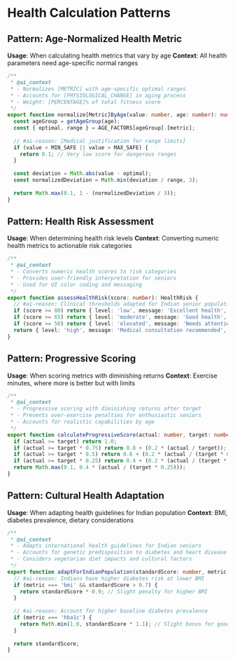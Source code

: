 
# Health Calculation Patterns

## Pattern: Age-Normalized Health Metric

**Usage**: When calculating health metrics that vary by age
**Context**: All health parameters need age-specific normal ranges

```typescript
/**
 * @ai_context
 * - Normalizes [METRIC] with age-specific optimal ranges
 * - Accounts for [PHYSIOLOGICAL_CHANGE] in aging process
 * - Weight: [PERCENTAGE]% of total fitness score
 */
export function normalize[Metric]ByAge(value: number, age: number): number {
  const ageGroup = getAgeGroup(age);
  const { optimal, range } = AGE_FACTORS[ageGroup].[metric];
  
  // #ai-reason: [Medical justification for range limits]
  if (value < MIN_SAFE || value > MAX_SAFE) {
    return 0.1; // Very low score for dangerous ranges
  }
  
  const deviation = Math.abs(value - optimal);
  const normalizedDeviation = Math.min(deviation / range, 3);
  
  return Math.max(0.1, 1 - (normalizedDeviation / 3));
}
```

## Pattern: Health Risk Assessment

**Usage**: When determining health risk levels
**Context**: Converting numeric health metrics to actionable risk categories

```typescript
/**
 * @ai_context
 * - Converts numeric health scores to risk categories
 * - Provides user-friendly interpretation for seniors
 * - Used for UI color coding and messaging
 */
export function assessHealthRisk(score: number): HealthRisk {
  // #ai-reason: Clinical thresholds adapted for Indian senior population
  if (score >= 80) return { level: 'low', message: 'Excellent health', color: 'green' };
  if (score >= 65) return { level: 'moderate', message: 'Good health', color: 'blue' };
  if (score >= 50) return { level: 'elevated', message: 'Needs attention', color: 'yellow' };
  return { level: 'high', message: 'Medical consultation recommended', color: 'red' };
}
```

## Pattern: Progressive Scoring

**Usage**: When scoring metrics with diminishing returns
**Context**: Exercise minutes, where more is better but with limits

```typescript
/**
 * @ai_context
 * - Progressive scoring with diminishing returns after target
 * - Prevents over-exercise penalties for enthusiastic seniors
 * - Accounts for realistic capabilities by age
 */
export function calculateProgressiveScore(actual: number, target: number): number {
  if (actual >= target) return 1.0;
  if (actual >= target * 0.75) return 0.8 + (0.2 * (actual / target));
  if (actual >= target * 0.5) return 0.6 + (0.2 * (actual / (target * 0.75)));
  if (actual >= target * 0.25) return 0.4 + (0.2 * (actual / (target * 0.5)));
  return Math.max(0.1, 0.4 * (actual / (target * 0.25)));
}
```

## Pattern: Cultural Health Adaptation

**Usage**: When adapting health guidelines for Indian population
**Context**: BMI, diabetes prevalence, dietary considerations

```typescript
/**
 * @ai_context
 * - Adapts international health guidelines for Indian seniors
 * - Accounts for genetic predisposition to diabetes and heart disease
 * - Considers vegetarian diet impacts and cultural factors
 */
export function adaptForIndianPopulation(standardScore: number, metric: string): number {
  // #ai-reason: Indians have higher diabetes risk at lower BMI
  if (metric === 'bmi' && standardScore > 0.7) {
    return standardScore * 0.9; // Slight penalty for higher BMI
  }
  
  // #ai-reason: Account for higher baseline diabetes prevalence
  if (metric === 'hba1c') {
    return Math.min(1.0, standardScore * 1.1); // Slight bonus for good control
  }
  
  return standardScore;
}
```
